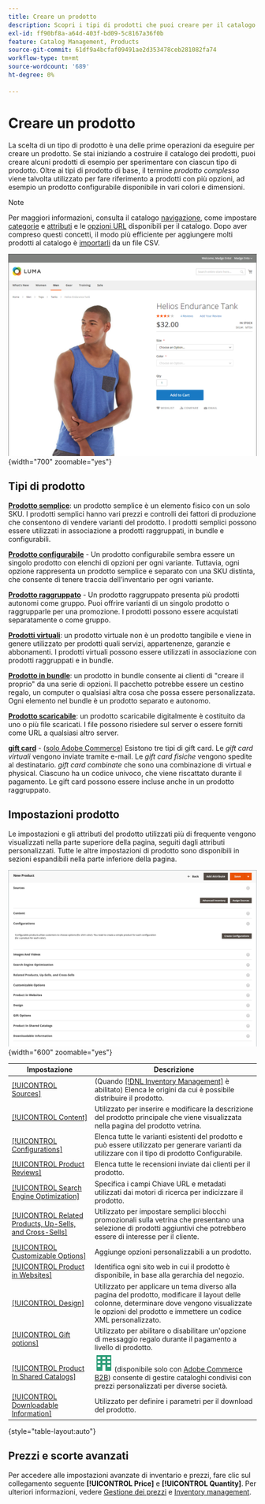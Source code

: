 ```yaml
---
title: Creare un prodotto
description: Scopri i tipi di prodotti che puoi creare per il catalogo.
exl-id: ff90bf8a-a64d-403f-bd09-5c8167a36f0b
feature: Catalog Management, Products
source-git-commit: 61df9a4bcfaf09491ae2d353478ceb281082fa74
workflow-type: tm+mt
source-wordcount: '689'
ht-degree: 0%

---
```


# Creare un prodotto

La scelta di un tipo di prodotto è una delle prime operazioni da eseguire per creare un prodotto. Se stai iniziando a costruire il catalogo dei prodotti, puoi creare alcuni prodotti di esempio per sperimentare con ciascun tipo di prodotto. Oltre ai tipi di prodotto di base, il termine _prodotto complesso_ viene talvolta utilizzato per fare riferimento a prodotti con più opzioni, ad esempio un prodotto configurabile disponibile in vari colori e dimensioni.

>[!NOTE]
>
>Per maggiori informazioni, consulta il catalogo [navigazione](navigation.md), come impostare [categorie](categories.md) e [attributi](product-attributes.md) e le [opzioni URL](catalog-urls.md) disponibili per il catalogo. Dopo aver compreso questi concetti, il modo più efficiente per aggiungere molti prodotti al catalogo è [importarli](../systems/data-import.md) da un file CSV.

![Pagina di prodotto nella vetrina](./assets/storefront-product-page.png){width="700" zoomable="yes"}

## Tipi di prodotto

**[Prodotto semplice](product-create-simple.md)**: un prodotto semplice è un elemento fisico con un solo SKU. I prodotti semplici hanno vari prezzi e controlli dei fattori di produzione che consentono di vendere varianti del prodotto. I prodotti semplici possono essere utilizzati in associazione a prodotti raggruppati, in bundle e configurabili.

**[Prodotto configurabile](product-create-configurable.md)** - Un prodotto configurabile sembra essere un singolo prodotto con elenchi di opzioni per ogni variante. Tuttavia, ogni opzione rappresenta un prodotto semplice e separato con una SKU distinta, che consente di tenere traccia dell’inventario per ogni variante.

**[Prodotto raggruppato](product-create-grouped.md)** - Un prodotto raggruppato presenta più prodotti autonomi come gruppo. Puoi offrire varianti di un singolo prodotto o raggrupparle per una promozione. I prodotti possono essere acquistati separatamente o come gruppo.

**[Prodotti virtuali](product-create-virtual.md)**: un prodotto virtuale non è un prodotto tangibile e viene in genere utilizzato per prodotti quali servizi, appartenenze, garanzie e abbonamenti. I prodotti virtuali possono essere utilizzati in associazione con prodotti raggruppati e in bundle.

**[Prodotto in bundle](product-create-bundle.md)**: un prodotto in bundle consente ai clienti di &quot;creare il proprio&quot; da una serie di opzioni. Il pacchetto potrebbe essere un cestino regalo, un computer o qualsiasi altra cosa che possa essere personalizzata. Ogni elemento nel bundle è un prodotto separato e autonomo.

**[Prodotto scaricabile](product-create-downloadable.md)**: un prodotto scaricabile digitalmente è costituito da uno o più file scaricati. I file possono risiedere sul server o essere forniti come URL a qualsiasi altro server.

**[gift card](product-gift-card-create.md)** - ([solo Adobe Commerce](../landing/home.md#product-editions)) Esistono tre tipi di gift card. Le _gift card virtuali_ vengono inviate tramite e-mail. Le _gift card fisiche_ vengono spedite al destinatario. _gift card combinate_ che sono una combinazione di virtual e physical. Ciascuno ha un codice univoco, che viene riscattato durante il pagamento. Le gift card possono essere incluse anche in un prodotto raggruppato.

## Impostazioni prodotto

Le impostazioni e gli attributi del prodotto utilizzati più di frequente vengono visualizzati nella parte superiore della pagina, seguiti dagli attributi personalizzati. Tutte le altre impostazioni di prodotto sono disponibili in sezioni espandibili nella parte inferiore della pagina.

![Impostazioni prodotto](./assets/product-settings.png){width="600" zoomable="yes"}

| Impostazione | Descrizione |
|--- |--- |
| [[!UICONTROL Sources]](../inventory-management/sources-assign-per-product.md) | (Quando [[!DNL Inventory Management]](../inventory-management/introduction.md) è abilitato) Elenca le origini da cui è possibile distribuire il prodotto. |
| [[!UICONTROL Content]](product-content.md) | Utilizzato per inserire e modificare la descrizione del prodotto principale che viene visualizzata nella pagina del prodotto vetrina. |
| [[!UICONTROL Configurations]](product-configurations.md) | Elenca tutte le varianti esistenti del prodotto e può essere utilizzato per generare varianti da utilizzare con il tipo di prodotto Configurabile. |
| [[!UICONTROL Product Reviews]](settings-advanced-product-reviews.md) | Elenca tutte le recensioni inviate dai clienti per il prodotto. |
| [[!UICONTROL Search Engine Optimization]](product-search-engine-optimization.md) | Specifica i campi Chiave URL e metadati utilizzati dai motori di ricerca per indicizzare il prodotto. |
| [[!UICONTROL Related Products, Up-Sells, and Cross-Sells]](related-products-up-sells-cross-sells.md) | Utilizzato per impostare semplici blocchi promozionali sulla vetrina che presentano una selezione di prodotti aggiuntivi che potrebbero essere di interesse per il cliente. |
| [[!UICONTROL Customizable Options]](settings-advanced-custom-options.md) | Aggiunge opzioni personalizzabili a un prodotto. |
| [[!UICONTROL Product in Websites]](settings-basic-websites.md) | Identifica ogni sito web in cui il prodotto è disponibile, in base alla gerarchia del negozio. |
| [[!UICONTROL Design]](settings-advanced-design.md) | Utilizzato per applicare un tema diverso alla pagina del prodotto, modificare il layout delle colonne, determinare dove vengono visualizzate le opzioni del prodotto e immettere un codice XML personalizzato. |
| [[!UICONTROL Gift options]](product-gift-options.md) | Utilizzato per abilitare o disabilitare un&#39;opzione di messaggio regalo durante il pagamento a livello di prodotto. |
| [[!UICONTROL Product In Shared Catalogs]](../b2b/catalog-shared.md) | ![Adobe Commerce B2B](../assets/b2b.svg) (disponibile solo con [Adobe Commerce B2B](../b2b/introduction.md)) consente di gestire cataloghi condivisi con prezzi personalizzati per diverse società. |
| [[!UICONTROL Downloadable Information]](product-create-downloadable.md#step-5-complete-the-downloadable-information) | Utilizzato per definire i parametri per il download del prodotto. |

{style="table-layout:auto"}

## Prezzi e scorte avanzati

Per accedere alle impostazioni avanzate di inventario e prezzi, fare clic sul collegamento seguente **[!UICONTROL Price]** e **[!UICONTROL Quantity]**. Per ulteriori informazioni, vedere [Gestione dei prezzi](pricing-advanced.md) e [Inventory management](../inventory-management/introduction.md).
